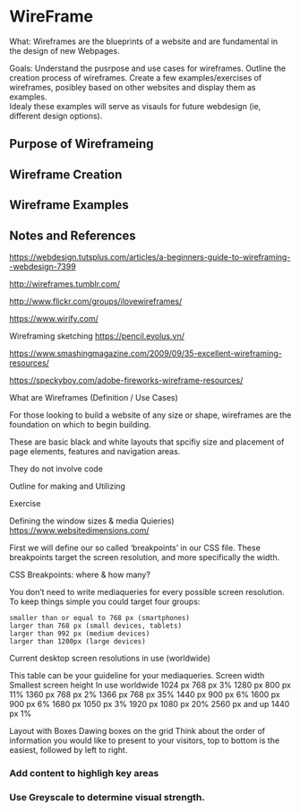 # WireFrame
  What: Wireframes are the blueprints of a website and are fundamental in the design of new Webpages.

  Goals: Understand the pusrpose and use cases for wireframes.
         Outline the creation process of wireframes.
         Create a few examples/exercises of wireframes, posibley based on other websites and display them as examples.  
         Idealy these examples will serve as visauls for future webdesign (ie, different design options).
         
## Purpose of Wireframeing

## Wireframe Creation

## Wireframe Examples

## Notes and References

  https://webdesign.tutsplus.com/articles/a-beginners-guide-to-wireframing--webdesign-7399
  
  http://wireframes.tumblr.com/
  
  http://www.flickr.com/groups/ilovewireframes/
  
  https://www.wirify.com/
  
  Wireframing sketching https://pencil.evolus.vn/
  
  https://www.smashingmagazine.com/2009/09/35-excellent-wireframing-resources/
  
  https://speckyboy.com/adobe-fireworks-wireframe-resources/
  
  
What are Wireframes (Definition / Use Cases)

For those looking to build a website of any size or shape, wireframes are the foundation on which to begin building. 

These are basic black and white layouts that spcifiy size and placement of page elements, features and navigation areas.

They do not involve code

Outline for making and Utilizing 

Exercise
  
 
Defining the window sizes & media Quieries)  https://www.websitedimensions.com/

  First we will define our so called ‘breakpoints’ in our CSS file. These breakpoints target the screen resolution, and more specifically the width.

CSS Breakpoints: where & how many?

You don’t need to write mediaqueries for every possible screen resolution. To keep things simple you could target four groups:

    smaller than or equal to 768 px (smartphones)
    larger than 768 px (small devices, tablets)
    larger than 992 px (medium devices)
    larger than 1200px (large devices)


  Current desktop screen resolutions in use (worldwide)

  This table can be your guideline for your mediaqueries.
  Screen width 	Smallest screen height 	In use worldwide
  1024 px 	768 px 	3%
  1280 px 	800 px 	11%
  1360 px 	768 px 	2%
  1366 px 	768 px 	35%
  1440 px 	900 px 	6%
  1600 px 	900 px 	6%
  1680 px 	1050 px 	3%
  1920 px 	1080 px 	20%
  2560 px and up 	1440 px 	1%
  
  
Layout with Boxes
  Dawing boxes on the grid
  Think about the order of information you would like to present to your visitors, top to bottom is the easiest, followed by left to right.
 
### Add content to highligh key areas

### Use Greyscale to determine visual strength.
  
